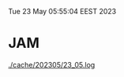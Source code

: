 Tue 23 May 05:55:04 EEST 2023
# JAM
<a href='./cache/202305/23_05.log'>./cache/202305/23_05.log</a>
